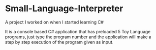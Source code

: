 # Small-Language-Interpreter
A project I worked on when I started learning C#

It is a console based C# application that has preloaded 5 Toy Language programs,
just type the program number and the application will make a step by step 
execution of the program given as input.
